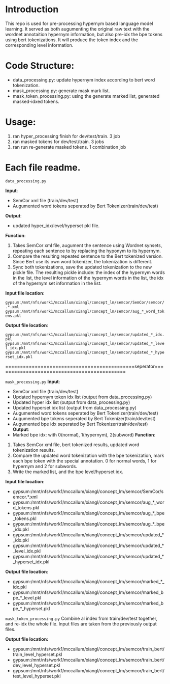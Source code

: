 # Introduction
This repo is used for pre-processing hypernym based language model learning. It served as both augumenting the original raw text with the wordnet annotaition hypernym information, but also pre-idx the bpe tokens using bert tokenizations. It will produce the token index and the corresponding level information.

# Code Structure:
* data_processing.py: update hypernym index according to bert word tokenization.
* mask_processing.py: generate mask mark list.
* mask_token_processing.py: using the generate marked list, generated masked-idxed tokens.

# Usage:
1) ran hyper_processing finish for dev/test/train. 3 job
2) ran masked tokens for dev/test/train. 3 jobs
3) ran run re-generate masked tokens. 1 combination job

# Each file readme.
`data_processing.py`

**Input**: 
- SemCor xml file (train/dev/test)
- Augumented word tokens seperated by Bert Tokenizer(train/dev/test)

**Output**:
- updated hyper_idx/level/hyperset pkl file.

**Function**:
1. Takes SemCor xml file, augument the sentence using Wordnet synsets, repeating each sentence to by replacing the hyponym to its hypernym.
2. Compare the resulting repeated sentence to the Bert tokenized version. Since Bert use its own word tokenizer, the tokenization is different. 
3. Sync both tokenizations, save the updated tokenization to the new pickle file. 
The resulting pickle include: the index of the hypernym words in the list, the level information of the hypernym words in the list, the idx of the hypernym set information in the list. 

**Input file location**:

`gypsum:/mnt/nfs/work1/mccallum/xiangl/concept_lm/semcor/SemCor/semcor/.*.xml`
`gypsum:/mnt/nfs/work1/mccallum/xiangl/concept_lm/semcor/aug_*_word_tokens.pkl`

**Output file location**:

`gypsum:/mnt/nfs/work1/mccallum/xiangl/concept_lm/semcor/updated_*_idx.pkl`
`gypsum:/mnt/nfs/work1/mccallum/xiangl/concept_lm/semcor/updated_*_level_idx.pkl`
`gypsum:/mnt/nfs/work1/mccallum/xiangl/concept_lm/semcor/updated_*_hyperset_idx.pkl`

============================================seperator============================================

`mask_processing.py`
**Input**: 
- SemCor xml file (train/dev/test)
- Updated hypernym token idx list (output from data_processing.py)
- Updated hyper idx list (output from data_processing.py)
- Updated hyperset idx list (output from data_processing.py)
- Augumented word tokens seperated by Bert Tokenizer(train/dev/test)
- Augumented bpe tokens seperated by Bert Tokenizer(train/dev/test)
- Augumented bpe idx seperated by Bert Tokenizer(train/dev/test)
**Output**:
- Marked bpe idx: with 0(normal), 1(hypernym), 2(subword)
**Function**:
1. Takes SemCor xml file, bert tokenized results, updated word tokenization results.
2. Compare the updated word tokenization with the bpe tokenization, mark each bpe token with the special annotation. 0 for normal words, 1 for hypernym and 2 for subwords.
3. Write the marked list, and the bpe level/hyperset idx. 

**Input file location**: 
- gypsum:/mnt/nfs/work1/mccallum/xiangl/concept_lm/semcor/SemCor/semcor.*.xml
- gypsum:/mnt/nfs/work1/mccallum/xiangl/concept_lm/semcor/aug_*_word_tokens.pkl
- gypsum:/mnt/nfs/work1/mccallum/xiangl/concept_lm/semcor/aug_*_bpe_tokens.pkl
- gypsum:/mnt/nfs/work1/mccallum/xiangl/concept_lm/semcor/aug_*_bpe_idx.pkl
- gypsum:/mnt/nfs/work1/mccallum/xiangl/concept_lm/semcor/updated_*_idx.pkl
- gypsum:/mnt/nfs/work1/mccallum/xiangl/concept_lm/semcor/updated_*_level_idx.pkl
- gypsum:/mnt/nfs/work1/mccallum/xiangl/concept_lm/semcor/updated_*_hyperset_idx.pkl

**Output file location**: 
- gypsum:/mnt/nfs/work1/mccallum/xiangl/concept_lm/semcor/marked_*_idx.pkl
- gypsum:/mnt/nfs/work1/mccallum/xiangl/concept_lm/semcor/marked_bpe_*_level.pkl
- gypsum:/mnt/nfs/work1/mccallum/xiangl/concept_lm/semcor/marked_bpe_*_hyperset.pkl

`mask_token_processing.py`
Combine al index from train/dev/test together, and re-idx the whole file.
Input files are taken from the previously output files. 

**Output file location:**
- gypsum:/mnt/nfs/work1/mccallum/xiangl/concept_lm/semcor/train_bert/train_level_hyperset.pkl
- gypsum:/mnt/nfs/work1/mccallum/xiangl/concept_lm/semcor/train_bert/dev_level_hyperset.pkl
- gypsum:/mnt/nfs/work1/mccallum/xiangl/concept_lm/semcor/train_bert/test_level_hyperset.pkl

